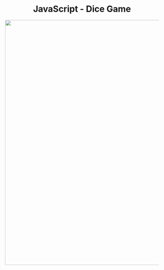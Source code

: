 <h1 align="center">
   JavaScript - Dice Game
</h1>

<p align="center">
  <img src="https://github.com/ozkannbuyuk/js-exercises/assets/111967202/cd95833f-7d5a-487a-b931-84211c5be8d0" width="800" />
</p>
